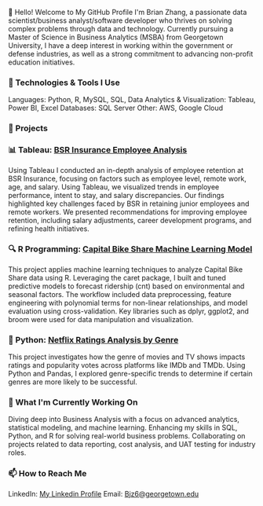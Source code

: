 👋 Hello! Welcome to My GitHub Profile
I'm Brian Zhang, a passionate data scientist/business analyst/software developer who thrives on solving complex problems through data and technology. Currently pursuing a Master of Science in Business Analytics (MSBA) from Georgetown University, I have a deep interest in working within the government or defense industries, as well as a strong commitment to advancing non-profit education initiatives.

### 🔧 Technologies & Tools I Use
Languages: Python, R, MySQL, SQL, 
Data Analytics & Visualization: Tableau, Power BI, Excel
Databases: SQL Server
Other: AWS, Google Cloud

### 🚀 Projects
### 📊 Tableau: [BSR Insurance Employee Analysis](https://github.com/Brianjzh/BSR-Case-Analysis-Tableau) 
Using Tableau I conducted an in-depth analysis of employee retention at BSR Insurance, focusing on factors such as employee level, remote work, age, and salary. Using Tableau, we visualized trends in employee performance, intent to stay, and salary discrepancies. Our findings highlighted key challenges faced by BSR in retaining junior employees and remote workers. We presented recommendations for improving employee retention, including salary adjustments, career development programs, and refining health initiatives.

### 🔍 R Programming: [Capital Bike Share Machine Learning Model](https://github.com/Brianjzh/Capital-Bike-Share-Analysis)
This project applies machine learning techniques to analyze Capital Bike Share data using R. Leveraging the caret package, I built and tuned predictive models to forecast ridership (cnt) based on environmental and seasonal factors. The workflow included data preprocessing, feature engineering with polynomial terms for non-linear relationships, and model evaluation using cross-validation. Key libraries such as dplyr, ggplot2, and broom were used for data manipulation and visualization.

### 🎥 Python: [Netflix Ratings Analysis by Genre](https://github.com/Brianjzh/netflix-genre-ratings)
This project investigates how the genre of movies and TV shows impacts ratings and popularity votes across platforms like IMDb and TMDb. Using Python and Pandas, I explored genre-specific trends to determine if certain genres are more likely to be successful.

### 🎯 What I'm Currently Working On
Diving deep into Business Analysis with a focus on advanced analytics, statistical modeling, and machine learning.
Enhancing my skills in SQL, Python, and R for solving real-world business problems.
Collaborating on projects related to data reporting, cost analysis, and UAT testing for industry roles.

### 📫 How to Reach Me
LinkedIn: [My Linkedin Profile](https://www.linkedin.com/in/brianjzh/)
Email: Bjz6@georgetown.edu

<!---
Brianjzh/Brianjzh is a ✨ special ✨ repository because its `README.md` (this file) appears on your GitHub profile.
You can click the Preview link to take a look at your changes.
--->
